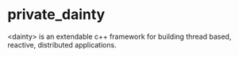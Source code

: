 # private_dainty
&lt;dainty> is an extendable c++ framework for building thread based, reactive, distributed applications.
